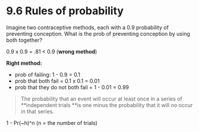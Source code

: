 # 9.6 Rules of probability

Imagine two contraceptive methods, each with a 0.9 probability of preventing conception. What is the prob of preventing conception by using both together?

0.9 x 0.9 = .81 < 0.9 (**wrong method**)

**Right method:**

- prob of failing: 1 - 0.9 = 0.1
- prob that both fail = 0.1 x 0.1 = 0.01
- prob that they do not both fail = 1 - 0.01 = 0.99

> The probability that an event will occur at least once in a series of **independent trials **is one minus the probability that it will no occur in that series.

1 - Pr(~h)^n (n = the number of trials)

